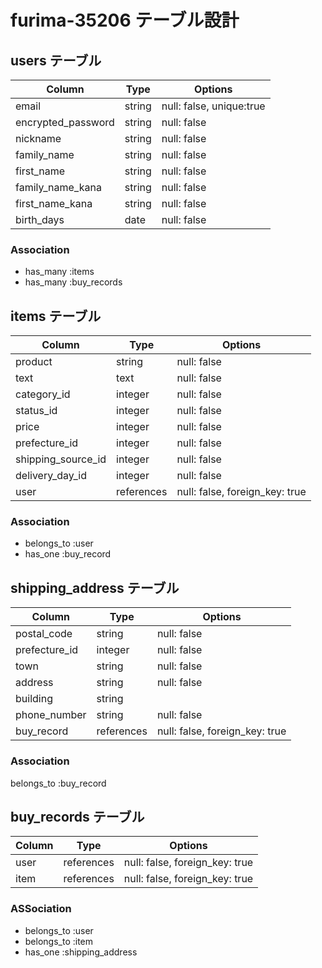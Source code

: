 # furima-35206 テーブル設計

## users テーブル

| Column             | Type    | Options                  |
| ------------------ | ------- | ------------------------ |
| email              | string  | null: false, unique:true |
| encrypted_password | string  | null: false              |
| nickname           | string  | null: false              |
| family_name        | string  | null: false              |
| first_name         | string  | null: false              |
| family_name_kana   | string  | null: false              |
| first_name_kana    | string  | null: false              |
| birth_days         | date    | null: false              |

### Association
- has_many :items
- has_many :buy_records

## items テーブル

| Column             | Type       | Options                        |
| ------------------ | ---------- | ------------------------------ |
| product            | string     | null: false                    |
| text               | text       | null: false                    |
| category_id        | integer    | null: false                    |
| status_id          | integer    | null: false                    |
| price              | integer    | null: false                    |
| prefecture_id      | integer    | null: false                    |
| shipping_source_id | integer    | null: false                    |
| delivery_day_id    | integer    | null: false                    |
| user               | references | null: false, foreign_key: true |

### Association
- belongs_to :user
- has_one :buy_record

## shipping_address テーブル

| Column        | Type       | Options                        |
| ------------- | ---------- | ------------------------------ |
| postal_code   | string     | null: false                    |
| prefecture_id | integer    | null: false                    |
| town          | string     | null: false                    |
| address       | string     | null: false                    |
| building      | string     |                                |
| phone_number  | string     | null: false                    |
| buy_record    | references | null: false, foreign_key: true |

### Association
belongs_to :buy_record

## buy_records テーブル

| Column | Type       | Options                        |
| ------ | ---------- | ------------------------------ |
| user   | references | null: false, foreign_key: true |
| item   | references | null: false, foreign_key: true |

### ASSociation
- belongs_to :user
- belongs_to :item
- has_one :shipping_address